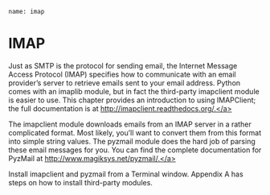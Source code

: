 ```ngMeta
name: imap
```
# IMAP
Just as SMTP is the protocol for sending email, the Internet Message Access Protocol (IMAP) specifies how to communicate with an email provider’s server to retrieve emails sent to your email address. Python comes with an imaplib module, but in fact the third-party imapclient module is easier to use. This chapter provides an introduction to using IMAPClient; the full documentation is at <span><a href="http://imapclient.readthedocs.org/.">http://imapclient.readthedocs.org/.</a></span>

The imapclient module downloads emails from an IMAP server in a rather complicated format. Most likely, you’ll want to convert them from this format into simple string values. The pyzmail module does the hard job of parsing these email messages for you. You can find the complete documentation for PyzMail at <span><a href="http://www.magiksys.net/pyzmail/.">http://www.magiksys.net/pyzmail/.</a></span>

Install imapclient and pyzmail from a Terminal window. Appendix A has steps on how to install third-party modules.
